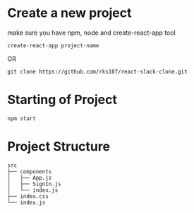 # Create a new project

make sure you have npm, node and create-react-app tool

```
create-react-app project-name
```

OR

```
git clone https://github.com/rks107/react-slack-clone.git
```

# Starting of Project

```
npm start
```

# Project Structure

```
src
├── components
│   ├── App.js
│   ├── SignIn.js
│   └── index.js
├── index.css
└── index.js
```